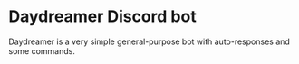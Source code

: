 # Daydreamer Discord bot
 Daydreamer is a very simple general-purpose bot with auto-responses and some commands.